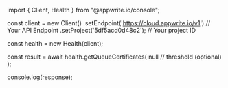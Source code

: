 import { Client, Health } from "@appwrite.io/console";

const client = new Client()
    .setEndpoint('https://cloud.appwrite.io/v1') // Your API Endpoint
    .setProject('5df5acd0d48c2'); // Your project ID

const health = new Health(client);

const result = await health.getQueueCertificates(
    null // threshold (optional)
);

console.log(response);
